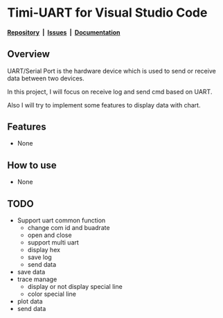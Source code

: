 # Timi-UART for Visual Studio Code

#### [Repository](https://github.com/huoyunjie/timi-uart-vscode)&nbsp;&nbsp;|&nbsp;&nbsp;[Issues](https://github.com/huoyunjie/timi-uart-vscode/issues)&nbsp;&nbsp;|&nbsp;&nbsp;[Documentation](https://github.com/huoyunjie/timi-uart-vscode)

## Overview
UART/Serial Port is the hardware device which is used to send or receive data between two devices.

In this project, I will focus on receive log and send cmd based on UART.

Also I will try to implement some features to display data with chart.

## Features
* None

## How to use
* None

## TODO
* Support uart common function
  * change com id and buadrate
  * open and close
  * support multi uart
  * display hex
  * save log
  * send data
* save data
* trace manage
  * display or not display special line
  * color special line
* plot data
* send data 